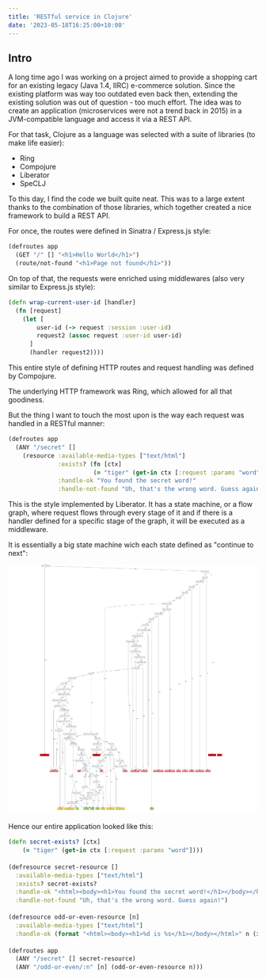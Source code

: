 ```yaml
---
title: 'RESTful service in Clojure'
date: '2023-05-18T16:25:00+10:00'
---
```


## Intro

A long time ago I was working on a project aimed to provide a shopping cart for an existing legacy (Java 1.4, IIRC) e-commerce solution.
Since the existing platform was way too outdated even back then, extending the existing solution was out of question - too much effort.
The idea was to create an application (microservices were not a trend back in 2015) in a JVM-compatible language and access it via a REST API.

For that task, Clojure as a language was selected with a suite of libraries (to make life easier):

* Ring
* Compojure
* Liberator
* SpeCLJ

To this day, I find the code we built quite neat. This was to a large extent thanks to the combination of those libraries, which together created
a nice framework to build a REST API.

For once, the routes were defined in Sinatra / Express.js style:

```clojure
(defroutes app
  (GET "/" [] "<h1>Hello World</h1>")
  (route/not-found "<h1>Page not found</h1>"))
```

On top of that, the requests were enriched using middlewares (also very similar to Express.js style):

```clojure
(defn wrap-current-user-id [handler]
  (fn [request]
    (let [
        user-id (-> request :session :user-id)
        request2 (assoc request :user-id user-id)
      ]
      (handler request2))))
```

This entire style of defining HTTP routes and request handling was defined by Compojure.

The underlying HTTP framework was Ring, which allowed for all that goodiness.

But the thing I want to touch the most upon is the way each request was handled in a RESTful manner:

```clojure
(defroutes app
  (ANY "/secret" []
    (resource :available-media-types ["text/html"]
              :exists? (fn [ctx]
                        (= "tiger" (get-in ctx [:request :params "word"])))
              :handle-ok "You found the secret word!"
              :handle-not-found "Uh, that's the wrong word. Guess again!")))
```

This is the style implemented by Liberator.
It has a state machine, or a flow graph, where request flows through every stage of it and if there is a handler defined for a specific
stage of the graph, it will be executed as a middleware.

It is essentially a big state machine wich each state defined as "continue to next":

<img src="/images/restful-service-in-clojure/decision-graph.svg" alt="Liberator request decision graph" loading="lazy" />

Hence our entire application looked like this:

```clojure
(defn secret-exists? [ctx]
    (= "tiger" (get-in ctx [:request :params "word"])))

(defresource secret-resource []
  :available-media-types ["text/html"]
  :exists? secret-exists?
  :handle-ok "<html><body><h1>You found the secret word!</h1></body></html>"
  :handle-not-found "Uh, that's the wrong word. Guess again!")

(defresource odd-or-even-resource [n]
  :available-media-types ["text/html"]
  :handle-ok (format "<html><body><h1>%d is %s</h1></body></html>" n (if (odd? n) "odd" "even")))

(defroutes app
  (ANY "/secret" [] secret-resource)
  (ANY "/odd-or-even/:n" [n] (odd-or-even-resource n)))
```
